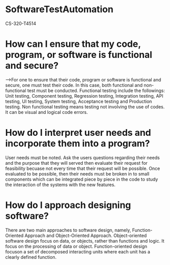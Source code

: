 # SoftwareTestAutomation
CS-320-T4514
# How can I ensure that my code, program, or software is functional and secure?
  -->For one to ensure that their code, program or software is functional and secure, one must test their code. In this case, both functional and non-functional test must be conducted. Functional testing include the followings: Unit testing, Component testing, Regression testing, Integration testing, API testing, UI testing, System testing, Acceptance testing and Production testing. Non functional testing means testing not involving the use of codes. It can be visual and logical code errors.
  
  
# How do I interpret user needs and incorporate them into a program?
User needs must be noted. Ask the users questions regarding their needs and the purpose that they will served then evaluate their request for feasibility becuase not every time that their request will be possible. Once evaluated to be possible, then their needs must be broken in to small components which can be integrated piece by piece in the code to study the interaction of the systems with the new features.

# How do I approach designing software?
There are two main approaches to software design, namely, Function-Oriented Approach and Object-Oriented Approach. Object-oriented software design focus on data, or objects, rather than functions and logic. It focus on the processing of data or object.  Function-oriented design focuson a set of decomposed interacting units where each unit has a clearly defined function.
